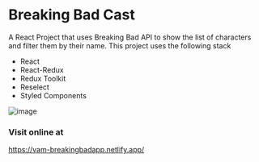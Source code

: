 # Breaking Bad Cast 
A React Project that uses Breaking Bad API to show the list of characters and filter them by their name. This project uses the following stack
* React
* React-Redux
* Redux Toolkit
* Reselect
* Styled Components

![image](https://user-images.githubusercontent.com/52628995/86817787-6bc8fb00-c07d-11ea-90c0-545bc7bdabe0.png)

### Visit online at
https://vam-breakingbadapp.netlify.app/

